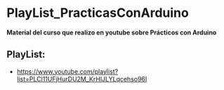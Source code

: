 # PlayList_PracticasConArduino

**Material del curso que realizo en youtube sobre Prácticos con Arduino**

## PlayList:
- https://www.youtube.com/playlist?list=PLCl11UFjHurDU2M_KrHlJLYLqcehso96I
